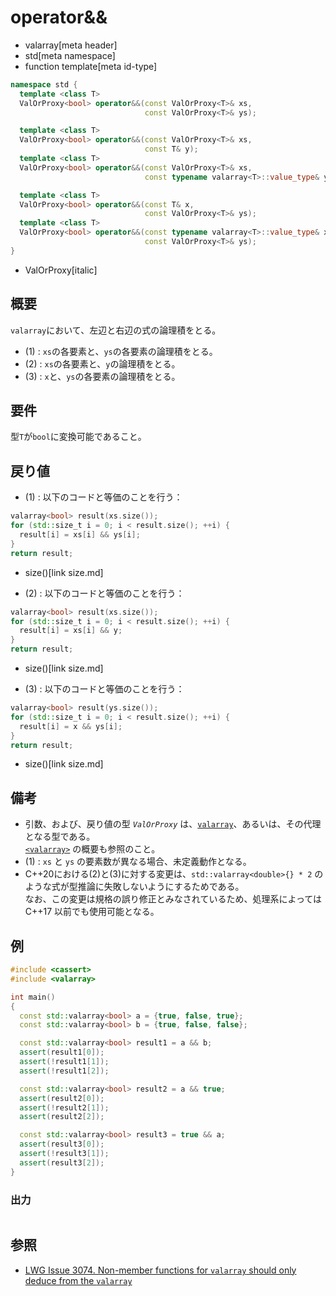 # operator&&
* valarray[meta header]
* std[meta namespace]
* function template[meta id-type]

```cpp
namespace std {
  template <class T>
  ValOrProxy<bool> operator&&(const ValOrProxy<T>& xs,
                              const ValOrProxy<T>& ys);                     // (1)

  template <class T>
  ValOrProxy<bool> operator&&(const ValOrProxy<T>& xs,
                              const T& y);                                  // (2) C++17 まで
  template <class T>
  ValOrProxy<bool> operator&&(const ValOrProxy<T>& xs,
                              const typename valarray<T>::value_type& y);   // (2) C++20 から

  template <class T>
  ValOrProxy<bool> operator&&(const T& x,
                              const ValOrProxy<T>& ys);                     // (3) C++17 まで
  template <class T>
  ValOrProxy<bool> operator&&(const typename valarray<T>::value_type& x,
                              const ValOrProxy<T>& ys);                     // (3) C++20 から
}
```
* ValOrProxy[italic]

## 概要
`valarray`において、左辺と右辺の式の論理積をとる。

- (1) : `xs`の各要素と、`ys`の各要素の論理積をとる。
- (2) : `xs`の各要素と、`y`の論理積をとる。
- (3) : `x`と、`ys`の各要素の論理積をとる。


## 要件
型`T`が`bool`に変換可能であること。


## 戻り値

- (1) : 以下のコードと等価のことを行う：

```cpp
valarray<bool> result(xs.size());
for (std::size_t i = 0; i < result.size(); ++i) {
  result[i] = xs[i] && ys[i];
}
return result;
```
* size()[link size.md]


- (2) : 以下のコードと等価のことを行う：

```cpp
valarray<bool> result(xs.size());
for (std::size_t i = 0; i < result.size(); ++i) {
  result[i] = xs[i] && y;
}
return result;
```
* size()[link size.md]


- (3) : 以下のコードと等価のことを行う：

```cpp
valarray<bool> result(ys.size());
for (std::size_t i = 0; i < result.size(); ++i) {
  result[i] = x && ys[i];
}
return result;
```
* size()[link size.md]


## 備考
- 引数、および、戻り値の型 *`ValOrProxy`* は、[`valarray`](../valarray.md)、あるいは、その代理となる型である。  
	[`<valarray>`](../../valarray.md) の概要も参照のこと。
- (1) : `xs` と `ys` の要素数が異なる場合、未定義動作となる。
- C++20における(2)と(3)に対する変更は、`std::valarray<double>{} * 2` のような式が型推論に失敗しないようにするためである。  
	なお、この変更は規格の誤り修正とみなされているため、処理系によっては C++17 以前でも使用可能となる。


## 例
```cpp example
#include <cassert>
#include <valarray>

int main()
{
  const std::valarray<bool> a = {true, false, true};
  const std::valarray<bool> b = {true, false, false};

  const std::valarray<bool> result1 = a && b;
  assert(result1[0]);
  assert(!result1[1]);
  assert(!result1[2]);

  const std::valarray<bool> result2 = a && true;
  assert(result2[0]);
  assert(!result2[1]);
  assert(result2[2]);

  const std::valarray<bool> result3 = true && a;
  assert(result3[0]);
  assert(!result3[1]);
  assert(result3[2]);
}
```

### 出力
```
```


## 参照
- [LWG Issue 3074. Non-member functions for `valarray` should only deduce from the `valarray`](https://wg21.cmeerw.net/lwg/issue3074)
